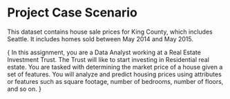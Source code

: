 # Project Case Scenario
This dataset contains house sale prices for King County, which includes Seattle. It includes homes sold between May 2014 and May 2015.


{
In this assignment, you are a Data Analyst working at a Real Estate Investment Trust. The Trust will like to start investing in Residential real estate. 
You are tasked with determining the market price of a house given a set of features. You will analyze and predict housing prices using attributes or 
features such as square footage, number of bedrooms, number of floors, and so on.
}
